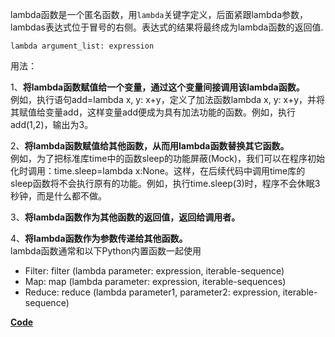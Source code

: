 lambda函数是一个匿名函数，用`lambda`关键字定义，后面紧跟lambda参数，lambdas表达式位于冒号的右侧。表达式的结果将最终成为lambda函数的返回值.  
  
`lambda argument_list: expression`    

用法：    

1、**将lambda函数赋值给一个变量，通过这个变量间接调用该lambda函数。**   
例如，执行语句add=lambda x, y: x+y，定义了加法函数lambda x, y: x+y，并将其赋值给变量add，这样变量add便成为具有加法功能的函数。例如，执行add(1,2)，输出为3。    
  
2、**将lambda函数赋值给其他函数，从而用lambda函数替换其它函数。**  
例如，为了把标准库time中的函数sleep的功能屏蔽(Mock)，我们可以在程序初始化时调用：time.sleep=lambda x:None。这样，在后续代码中调用time库的sleep函数将不会执行原有的功能。例如，执行time.sleep(3)时，程序不会休眠3秒钟，而是什么都不做。  
  
3、**将lambda函数作为其他函数的返回值，返回给调用者。**  
  
4、**将lambda函数作为参数传递给其他函数。**  
lambda函数通常和以下Python内置函数一起使用  
* Filter: filter (lambda parameter: expression, iterable-sequence)
* Map: map (lambda parameter: expression, iterable-sequences)
* Reduce: reduce (lambda parameter1, parameter2: expression, iterable-sequence)  
       
[**Code**](lambda_func.py)
